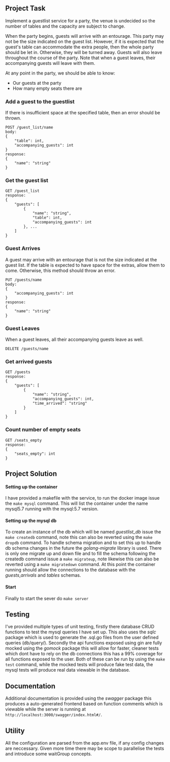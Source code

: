 ## Project Task

Implement a guestlist service for a party, the venue is undecided so the number of tables and the capacity are subject to change.

When the party begins, guests will arrive with an entourage. This party may not be the size indicated on the guest list. 
However, if it is expected that the guest's table can accommodate the extra people, then the whole party should be let in. Otherwise, they will be turned away.
Guests will also leave throughout the course of the party. Note that when a guest leaves, their accompanying guests will leave with them.

At any point in the party, we should be able to know:
- Our guests at the party
- How many empty seats there are

### Add a guest to the guestlist

If there is insufficient space at the specified table, then an error should be thrown.

```
POST /guest_list/name
body: 
{
    "table": int,
    "accompanying_guests": int
}
response: 
{
    "name": "string"
}
```

### Get the guest list

```
GET /guest_list
response: 
{
    "guests": [
        {
            "name": "string",
            "table": int,
            "accompanying_guests": int
        }, ...
    ]
}
```

### Guest Arrives

A guest may arrive with an entourage that is not the size indicated at the guest list.
If the table is expected to have space for the extras, allow them to come. Otherwise, this method should throw an error.

```
PUT /guests/name
body:
{
    "accompanying_guests": int
}
response:
{
    "name": "string"
}
```

### Guest Leaves

When a guest leaves, all their accompanying guests leave as well.

```
DELETE /guests/name
```

### Get arrived guests

```
GET /guests
response: 
{
    "guests": [
        {
            "name": "string",
            "accompanying_guests": int,
            "time_arrived": "string"
        }
    ]
}
```

### Count number of empty seats

```
GET /seats_empty
response:
{
    "seats_empty": int
}
```

## Project Solution

#### Setting up the container
I have provided a makefile with the service, to run the docker image issue the `make mysql` command. This will list the container under the name mysql5.7 running with the mysql:5.7 version.

#### Setting up the mysql db
To create an instance of the db which will be named *guestlist_db* issue the `make createdb` command, note this can also be reverted using the `make dropdb` command.
To handle schema migration and to set this up to handle db schema changes in the future the *golang-migrate* library is used. There is only one migrate up and down file and to fill the schema following the createdb command issue a `make migrateup`, note likewise this can also be reverted using a `make migratedown` command. At this point the container running should allow the connections to the database with the _guests_,_arrivals_ and _tables_ schemas.

#### Start
Finally to start the sever do `make server`

## Testing

I've provided multiple types of unit testing, firstly there database CRUD functions to test the mysql queries I have set up. This also uses the *sqlc* package which is used to generate the .sql.go files from the user defined queries (db/query/). Secondly the api functions exposed using gin are fully mocked using the *gomock* package this will allow for faster, cleaner tests which dont have to rely on the db connections this has a 99% coverage for all functions exposed to the user. 
Both of these can be run by using the `make test` command, while the mocked tests will produce fake test data, the mysql tests will produce real data viewable in the database.

## Documentation

Additional documentation is provided using the *swagger* package this produces a auto-generated frontend based on function comments which is viewable while the server is running at `http://localhost:3000/swagger/index.html#/`.

## Utility
All the configuration are parsed from the app.env file, if any config changes are neccessary.
Given more time there may be scope to parallelise the tests and introduce some waitGroup concepts.